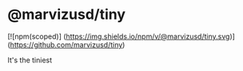 # @marvizusd/tiny

[![npm(scoped)]
(https://img.shields.io/npm/v/@marvizusd/tiny.svg)]
(https://github.com/marvizusd/tiny)

It's the tiniest